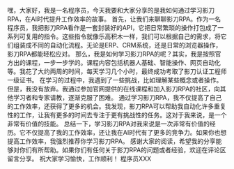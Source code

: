 嘿，大家好，我是一名程序员，今天我要和大家分享的是我如何通过学习影刀RPA，在AI时代提升工作效率的故事。
首先，让我们来聊聊影刀RPA。作为一名程序员，我把影刀RPA看作是一套封装好的API，它把日常繁琐的操作打包成了一系列可复用的指令。这些指令就像乐高积木一样，我们可以根据自己的需求，将它们组装成不同的自动化流程。无论是ERP、CRM系统，还是日常的浏览器操作，影刀RPA都能轻松应对。
那么，我是如何学习影刀RPA的呢？其实，我是按照官方出的课程，一步一步学的。课程内容包括机器人基础、智能操作、网页自动化等。我花了大约两周的时间，每天学习几个小时，最终成功考取了影刀认证工程师一级证书。
在学习的过程中，我遇到了一些挑战，比如理解某些概念或者操作。但是，我没有放弃。我通过参加官网提供的在线课程和加入影刀RPA的社区，向其他学习者和专家请教，逐渐克服了困难。
通过学习影刀RPA，我不仅提高了自己的工作效率，还获得了更多的机会。我发现，影刀RPA可以帮助我自动化许多重复性的工作，让我有更多的时间去专注于更有挑战性的任务。这对于我来说，是一个非常有价值的技能。
总结一下，学习影刀RPA对我来说是一次非常有价值的经历。它不仅提高了我的工作效率，还让我在AI时代有了更多的竞争力。如果你也想提高工作效率，我强烈推荐你学习影刀RPA。
感谢大家的阅读，希望我的分享能够对你们有所帮助。如果你们有任何关于影刀RPA的问题或者经验，欢迎在评论区留言分享。
祝大家学习愉快，工作顺利！
程序员XXX